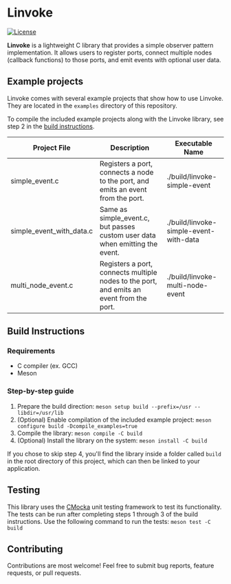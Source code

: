 # Linvoke

[![License](https://img.shields.io/badge/license-MIT-blue.svg?style=for-the-badge)](https://opensource.org/licenses/MIT)

**Linvoke** is a lightweight C library that provides a simple observer pattern implementation. It allows users to register ports, connect multiple nodes (callback functions) to those ports, and emit events with optional user data.

## Example projects

Linvoke comes with several example projects that show how to use Linvoke. They are located in the `examples` directory of this repository.

To compile the included example projects along with the Linvoke library, see step 2 in the [build instructions](#build-instructions).

| Project File             | Description                                                                              | Executable Name                        |
| ---                      | ---                                                                                      | ---                                    |
| simple_event.c           | Registers a port, connects a node to the port, and emits an event from the port.         | ./build/linvoke-simple-event           |
| simple_event_with_data.c | Same as simple_event.c, but passes custom user data when emitting the event.             | ./build/linvoke-simple-event-with-data |
| multi_node_event.c       | Registers a port, connects multiple nodes to the port, and emits an event from the port. | ./build/linvoke-multi-node-event       |

## Build Instructions

### Requirements

 * C compiler (ex. GCC)
 * Meson

### Step-by-step guide

 1. Prepare the build direction: `meson setup build --prefix=/usr --libdir=/usr/lib`
 2. (Optional) Enable compilation of the included example project: `meson configure build -Dcompile_examples=true`
 3. Compile the library: `meson compile -C build`
 4. (Optional) Install the library on the system: `meson install -C build`

If you chose to skip step 4, you'll find the library inside a folder called `build` in the root directory of this project, which can then be linked to your application.

## Testing

This library uses the [CMocka](https://cmocka.org/) unit testing framework to test its functionality. The tests can be run after completing steps 1 through 3 of the build instructions. Use the following command to run the tests: `meson test -C build`

## Contributing

Contributions are most welcome! Feel free to submit bug reports, feature requests, or pull requests.
